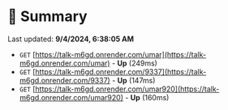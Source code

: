 # 📖 Summary
Last updated: **9/4/2024, 6:38:05 AM**

- `GET` [https://talk-m6gd.onrender.com/umar](https://talk-m6gd.onrender.com/umar) - **Up** (249ms)
- `GET` [https://talk-m6gd.onrender.com/9337](https://talk-m6gd.onrender.com/9337) - **Up** (147ms)
- `GET` [https://talk-m6gd.onrender.com/umar920](https://talk-m6gd.onrender.com/umar920) - **Up** (160ms)
